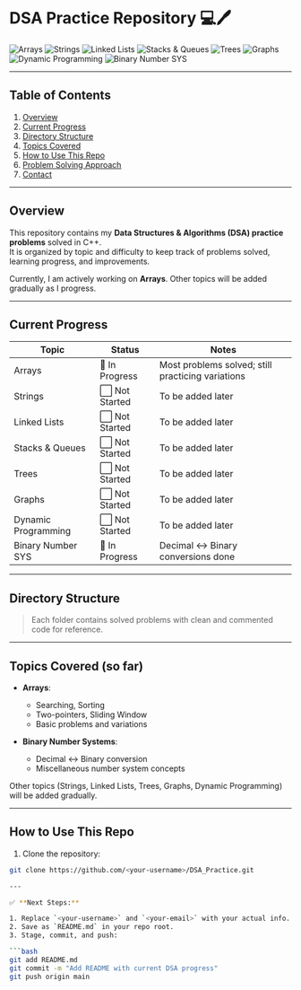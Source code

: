 # DSA Practice Repository 💻🖊️

![Arrays](https://img.shields.io/badge/Arrays-In%20Progress-yellow)
![Strings](https://img.shields.io/badge/Strings-Not%20Started-lightgrey)
![Linked Lists](https://img.shields.io/badge/Linked%20Lists-Not%20Started-lightgrey)
![Stacks & Queues](https://img.shields.io/badge/Stacks%20%26%20Queues-Not%20Started-lightgrey)
![Trees](https://img.shields.io/badge/Trees-Not%20Started-lightgrey)
![Graphs](https://img.shields.io/badge/Graphs-Not%20Started-lightgrey)
![Dynamic Programming](https://img.shields.io/badge/Dynamic%20Programming-Not%20Started-lightgrey)
![Binary Number SYS](https://img.shields.io/badge/Binary%20Number%20SYS-In%20Progress-yellow)

---

## Table of Contents

1. [Overview](#overview)  
2. [Current Progress](#current-progress)  
3. [Directory Structure](#directory-structure)  
4. [Topics Covered](#topics-covered)  
5. [How to Use This Repo](#how-to-use-this-repo)  
6. [Problem Solving Approach](#problem-solving-approach)  
7. [Contact](#contact)

---

## Overview

This repository contains my **Data Structures & Algorithms (DSA) practice problems** solved in C++.  
It is organized by topic and difficulty to keep track of problems solved, learning progress, and improvements.  

Currently, I am actively working on **Arrays**. Other topics will be added gradually as I progress.  

---

## Current Progress

| Topic              | Status         | Notes                                                      |
|-------------------|----------------|------------------------------------------------------------|
| Arrays             | 🔄 In Progress | Most problems solved; still practicing variations        |
| Strings            | ⬜ Not Started | To be added later                                        |
| Linked Lists       | ⬜ Not Started | To be added later                                        |
| Stacks & Queues    | ⬜ Not Started | To be added later                                        |
| Trees              | ⬜ Not Started | To be added later                                        |
| Graphs             | ⬜ Not Started | To be added later                                        |
| Dynamic Programming| ⬜ Not Started | To be added later                                        |
| Binary Number SYS  | 🔄 In Progress | Decimal ↔ Binary conversions done                        |

---

## Directory Structure


> Each folder contains solved problems with clean and commented code for reference.

---

## Topics Covered (so far)

- **Arrays**:  
  - Searching, Sorting  
  - Two-pointers, Sliding Window  
  - Basic problems and variations  

- **Binary Number Systems**:  
  - Decimal ↔ Binary conversion  
  - Miscellaneous number system concepts  

Other topics (Strings, Linked Lists, Trees, Graphs, Dynamic Programming) will be added gradually.

---

## How to Use This Repo

1. Clone the repository:

```bash
git clone https://github.com/<your-username>/DSA_Practice.git

---

✅ **Next Steps:**

1. Replace `<your-username>` and `<your-email>` with your actual info.  
2. Save as `README.md` in your repo root.  
3. Stage, commit, and push:

```bash
git add README.md
git commit -m "Add README with current DSA progress"
git push origin main
